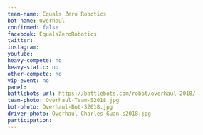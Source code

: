 ```yaml
---
team-name: Equals Zero Robotics
bot-name: Overhaul
confirmed: false
facebook: EqualsZeroRobotics
twitter:
instagram:
youtube:
heavy-compete: no
heavy-static: no
other-compete: no
vip-event: no
panel:
battlebots-url: https://battlebots.com/robot/overhaul-2018/
team-photo: Overhaul-Team-S2018.jpg
bot-photo: Overhaul-Bot-S2018.jpg
driver-photo: Overhaul-Charles-Guan-s2018.jpg
participation:
---
```

